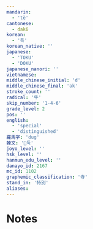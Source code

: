 ```yaml
---
mandarin:
  - 'tè'
cantonese:
  - dak6
korean:
  - '특'
korean_native: ''
japanese:
  - 'TOKU'
  - 'DOKU'
japanese_nanori: ''
vietnamese:
middle_chinese_initial: 'd'
middle_chinese_final: 'ək'
stroke_count: ''
radical: '牛'
skip_number: '1-4-6'
grade_level: 2
pos: ''
english:
  - 'special'
  - 'distinguished'
羅馬字: 'dug'
韓文: '둑'
joyo_level: ''
hsk_level: ''
hanmun_edu_level: ''
danayo_id: 2167
mc_id: 1102
graphemic_classification: '寺'
stand_in: '特別'
aliases:
---
```


# Notes
